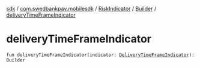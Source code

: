 [sdk](../../../index.md) / [com.swedbankpay.mobilesdk](../../index.md) / [RiskIndicator](../index.md) / [Builder](index.md) / [deliveryTimeFrameIndicator](./delivery-time-frame-indicator.md)

# deliveryTimeFrameIndicator

`fun deliveryTimeFrameIndicator(indicator: `[`DeliveryTimeFrameIndicator`](../../-delivery-time-frame-indicator/index.md)`): Builder`
